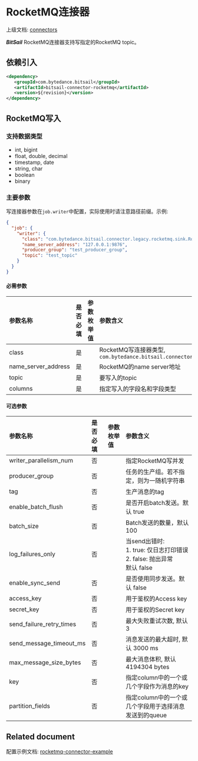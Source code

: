 # RocketMQ连接器

上级文档: [connectors](../README.md)

***BitSail*** RocketMQ连接器支持写指定的RocketMQ topic。


## 依赖引入

```xml
<dependency>
   <groupId>com.bytedance.bitsail</groupId>
   <artifactId>bitsail-connector-rocketmq</artifactId>
   <version>${revision}</version>
</dependency>
```

## RocketMQ写入

### 支持数据类型

- int, bigint
- float, double, decimal
- timestamp, date
- string, char
- boolean
- binary

### 主要参数

写连接器参数在`job.writer`中配置，实际使用时请注意路径前缀。示例:

```json
{
  "job": {
    "writer": {
      "class": "com.bytedance.bitsail.connector.legacy.rocketmq.sink.RocketMQOutputFormat",
      "name_server_address": "127.0.0.1:9876",
      "producer_group": "test_producer_group",
      "topic": "test_topic"
    }
  }
}
```

#### 必需参数

| 参数名称              | 是否必填 | 参数枚举值 | 参数含义                                                                                      |
|:------------------|:-----|:------|:------------------------------------------------------------------------------------------|
| class             | 是  |       | RocketMQ写连接器类型, `com.bytedance.bitsail.connector.legacy.rocketmq.sink.RocketMQOutputFormat` |
| name_server_address   | 是  |       | RocketMQ的name server地址 |
| topic        | 是  |       | 要写入的topic |
|columns| 是 | | 指定写入的字段名和字段类型 |



#### 可选参数

| 参数名称                                    | 是否必填  | 参数枚举值 | 参数含义                                                 |
|:----------------------------------------|:------|:------|:-----------------------------------------------------|
| writer_parallelism_num | 否       |                | 指定RocketMQ写并发  |
| producer_group | 否 | | 任务的生产组。若不指定，则为一随机字符串 |
| tag | 否 | | 生产消息的tag | 
| enable_batch_flush | 否 | | 是否开启batch发送。默认 true |
| batch_size | 否 | | Batch发送的数量，默认100 |
| log_failures_only | 否 | | 当send出错时:<br/>1. true: 仅日志打印错误<br/>2. false: 抛出异常<br/>默认 false |
| enable_sync_send | 否 | | 是否使用同步发送。默认 false |
| access_key | 否 | | 用于鉴权的Access key |
| secret_key | 否 | | 用于鉴权的Secret key  |
| send_failure_retry_times | 否 | | 最大失败重试次数, 默认 3 |
| send_message_timeout_ms | 否 | | 消息发送的最大超时, 默认 3000 ms |
| max_message_size_bytes | 否 | | 最大消息体积, 默认 4194304 bytes |
| key | 否 | | 指定column中的一个或几个字段作为消息的key |
| partition_fields | 否 | | 指定column中的一个或几个字段用于选择消息发送到的queue  |




## Related document


配置示例文档: [rocketmq-connector-example](./rocketmq-example.md)
